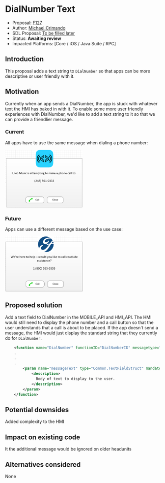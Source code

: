 # DialNumber Text

* Proposal: [F127](F127-DialNumberText.md)
* Author: [Michael Crimando](https://github.com/MichaelCrimando)
* SDL Proposal: [To be filled later](https://github.com/smartdevicelink/sdl_evolution/blob/master/proposals/)
* Status: **Awaiting review**
* Impacted Platforms: [Core / iOS / Java Suite / RPC]

## Introduction

This proposal adds a text string to `DialNumber` so that apps can be more descriptive or user friendly with it.
## Motivation

Currently when an app sends a DialNumber, the app is stuck with whatever text the HMI has baked in with it.
To enable some more user friendly experiences with DialNumber, we'd like to add a text string to it so that we can provide a friendlier message.

### Current
All apps have to use the same message when dialing a phone number:

<img src="../assets/proposals/NNNN-DialNumber_Text/Current Dial Number.PNG" alt="Current Dial Number" class="inline" height= "50%" width= "50%" /> 

### Future
Apps can use a different message based on the use case:

<img src="../assets/proposals/NNNN-DialNumber_Text/Future Dial Number.PNG" alt="Future Dial Number" class="inline" height= "50%" width= "50%" /> 


## Proposed solution
Add a text field to DialNumber in the MOBILE_API and HMI_API. 
The HMI would still need to display the phone number and a call button so that the user understands that a call is about to be placed. If the app doesn't send a message, the HMI would just display the standard string that they currently do for `DialNumber`.

```xml
    <function name="DialNumber" functionID="DialNumberID" messagetype="request" since="3.0">
    .
    .
    .
        <param name="messageText" type="Common.TextFieldStruct" mandatory="false" since="X.X">
            <description>
              Body of text to display to the user.
            </description>
        </param>
    </function>
```

## Potential downsides

Added complexity to the HMI

## Impact on existing code

It the additional message would be ignored on older headunits

## Alternatives considered

None
